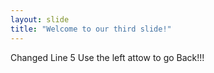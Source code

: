 ```yaml
---
layout: slide
title: "Welcome to our third slide!"
---
```

Changed Line 5
Use the left attow to go Back!!!

